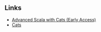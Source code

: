 ## Links

* [Advanced Scala with Cats (Early Access)](https://underscore.io/training/courses/advanced-scala/)
* [Cats](https://typelevel.org/cats/)

